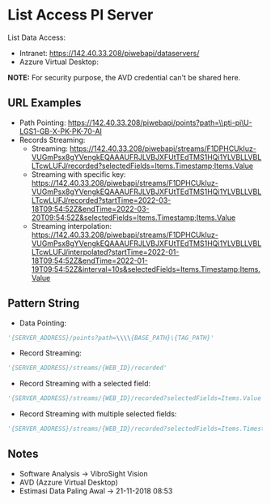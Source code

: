 # List Access PI Server

List Data Access:
- Intranet: https://142.40.33.208/piwebapi/dataservers/
- Azzure Virtual Desktop: 

**NOTE:** For security purpose, the AVD credential can't be shared here.

## URL Examples

- Path Pointing: https://142.40.33.208/piwebapi/points?path=\\pti-pi\U-LGS1-GB-X-PK-PK-70-AI
- Records Streaming:
    + Streaming: https://142.40.33.208/piwebapi/streams/F1DPHCUkIuz-VUGmPsx8gYVengkEQAAAUFRJLVBJXFUtTEdTMS1HQi1YLVBLLVBLLTcwLUFJ/recorded?selectedFields=Items.Timestamp;Items.Value
    + Streaming with specific key: https://142.40.33.208/piwebapi/streams/F1DPHCUkIuz-VUGmPsx8gYVengkEQAAAUFRJLVBJXFUtTEdTMS1HQi1YLVBLLVBLLTcwLUFJ/recorded?startTime=2022-03-18T09:54:52Z&endTime=2022-03-20T09:54:52Z&selectedFields=Items.Timestamp;Items.Value
    + Streaming interpolation: https://142.40.33.208/piwebapi/streams/F1DPHCUkIuz-VUGmPsx8gYVengkEQAAAUFRJLVBJXFUtTEdTMS1HQi1YLVBLLVBLLTcwLUFJ/interpolated?startTime=2022-01-18T09:54:52Z&endTime=2022-01-19T09:54:52Z&interval=10s&selectedFields=Items.Timestamp;Items.Value
    
## Pattern String

- Data Pointing:

```python
'{SERVER_ADDRESS}/points?path=\\\\{BASE_PATH}\{TAG_PATH}'
```

- Record Streaming:

```python
'{SERVER_ADDRESS}/streams/{WEB_ID}/recorded'
```

- Record Streaming with a selected field:

```python
'{SERVER_ADDRESS}/streams/{WEB_ID}/recorded?selectedFields=Items.Value'
```

- Record Streaming with multiple selected fields:

```python
'{SERVER_ADDRESS}/streams/{WEB_ID}/recorded?selectedFields=Items.Timestamp;Items.Value'
```

## Notes

- Software Analysis -> VibroSight Vision
- AVD (Azzure Virtual Desktop)
- Estimasi Data Paling Awal -> 21-11-2018 08:53

